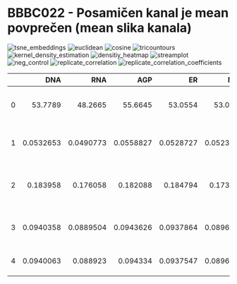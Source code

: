 # BBBC022 - Posamičen kanal je mean povprečen (mean slika kanala)


![tsne_embeddings](images/tsne_embeddings.png)
![euclidean](images/euclidean.png)
![cosine](images/cosine.png)
![tricountours](images/tricountours.png)
![kernel_density_estimation](images/kernel_density_estimation.png)
![densitiy_heatmap](images/densitiy_heatmap.png)
![streamplot](images/streamplot.png)
![neg_control](images/neg_control.png)
![replicate_correlation](images/replicate_correlation.png)
![replicate_correlation_coefficients](images/replicate_correlation_coefficients.png)

|    |        DNA |        RNA |        AGP |         ER |       Mito |       base | Metric                                     |
|---:|-----------:|-----------:|-----------:|-----------:|-----------:|-----------:|:-------------------------------------------|
|  0 | 53.7789    | 48.2665    | 55.6645    | 53.0554    | 53.0741    | 51.6635    | Average folds of enrichment at top 1%      |
|  1 |  0.0532653 |  0.0490773 |  0.0558827 |  0.0528727 |  0.0523492 |  0.0561445 | Average of Precision At Top 1% (9 results) |
|  2 |  0.183958  |  0.176058  |  0.182088  |  0.184794  |  0.173978  |  0.184197  | Average Recall At Top 10% (90 results)     |
|  3 |  0.0940358 |  0.0889504 |  0.0943626 |  0.0937864 |  0.0896631 |  0.095771  | Mean Average Precision (MAP)               |
|  4 |  0.0940063 |  0.088923  |  0.094334  |  0.0937547 |  0.0896382 |  0.0957443 | Area Under the PR curve                    |
